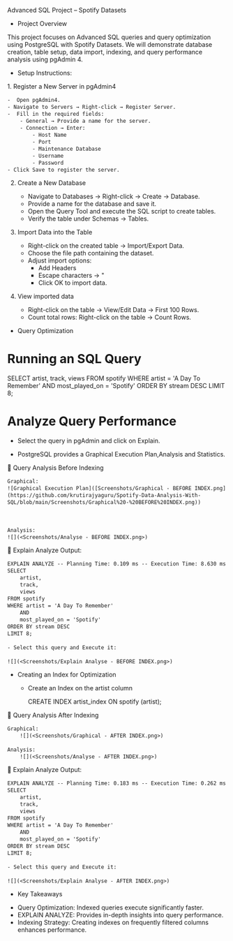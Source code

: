 Advanced SQL Project – Spotify Datasets

* Project Overview

This project focuses on Advanced SQL queries and query optimization using PostgreSQL with Spotify Datasets. We will demonstrate database creation, table setup, data import, indexing, and query performance analysis using pgAdmin 4.

* Setup Instructions:

1️. Register a New Server in pgAdmin4

    -  Open pgAdmin4.
    - Navigate to Servers → Right-click → Register Server.
    -  Fill in the required fields:
        - General → Provide a name for the server.
        - Connection → Enter:
            - Host Name
            - Port
            - Maintenance Database
            - Username
            - Password
    - Click Save to register the server.

2. Create a New Database

    - Navigate to Databases → Right-click → Create → Database.
    - Provide a name for the database and save it.
    - Open the Query Tool and execute the SQL script to create tables.
    - Verify the table under Schemas → Tables.

3. Import Data into the Table

    - Right-click on the created table → Import/Export Data.
    - Choose the file path containing the dataset.
    - Adjust import options:
        - Add Headers
        - Escape characters → "
        - Click OK to import data.

4. View imported data 
    - Right-click on the table → View/Edit Data → First 100 Rows.
    - Count total rows: Right-click on the table → Count Rows.


* Query Optimization

# Running an SQL Query

SELECT
 	artist,
	track,
	views
FROM spotify
WHERE artist = 'A Day To Remember'
	AND
	most_played_on = 'Spotify'
ORDER BY stream DESC
LIMIT 8;

# Analyze Query Performance

- Select the query in pgAdmin and click on Explain.

- PostgreSQL provides a Graphical Execution Plan,Analysis and Statistics.

📌 Query Analysis Before Indexing

    Graphical: 
    ![Graphical Execution Plan]([Screenshots/Graphical - BEFORE INDEX.png](https://github.com/krutirajyaguru/Spotify-Data-Analysis-With-SQL/blob/main/Screenshots/Graphical%20-%20BEFORE%20INDEX.png))


    
    Analysis:
    ![](<Screenshots/Analyse - BEFORE INDEX.png>)

📌 Explain Analyze Output:

    EXPLAIN ANALYZE -- Planning Time: 0.109 ms -- Execution Time: 8.630 ms
    SELECT
        artist,
        track,
        views
    FROM spotify
    WHERE artist = 'A Day To Remember'
        AND
        most_played_on = 'Spotify'
    ORDER BY stream DESC
    LIMIT 8;

    - Select this query and Execute it:

    ![](<Screenshots/Explain Analyse - BEFORE INDEX.png>)


* Creating an Index for Optimization

    - Create an Index on the artist column

        CREATE INDEX artist_index ON spotify (artist);

📌 Query Analysis After Indexing

    Graphical:   
        ![](<Screenshots/Graphical - AFTER INDEX.png>)

    Analysis:
        ![](<Screenshots/Analyse - AFTER INDEX.png>)


📌 Explain Analyze Output:

    EXPLAIN ANALYZE -- Planning Time: 0.183 ms -- Execution Time: 0.262 ms
    SELECT
        artist,
        track,
        views
    FROM spotify
    WHERE artist = 'A Day To Remember'
        AND
        most_played_on = 'Spotify'
    ORDER BY stream DESC
    LIMIT 8;

    - Select this query and Execute it:

    ![](<Screenshots/Explain Analyse - AFTER INDEX.png>)


* Key Takeaways

- Query Optimization: Indexed queries execute significantly faster.
- EXPLAIN ANALYZE: Provides in-depth insights into query performance.
- Indexing Strategy: Creating indexes on frequently filtered columns enhances performance.

